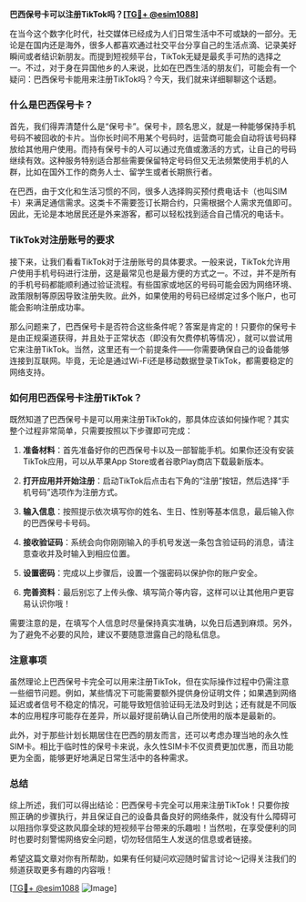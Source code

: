 **巴西保号卡可以注册TikTok吗？[[TG💪+ @esim1088](https://t.me/s/esim1088)]**

在当今这个数字化时代，社交媒体已经成为人们日常生活中不可或缺的一部分。无论是在国内还是海外，很多人都喜欢通过社交平台分享自己的生活点滴、记录美好瞬间或者结识新朋友。而提到短视频平台，TikTok无疑是最炙手可热的选择之一。不过，对于身在异国他乡的人来说，比如在巴西生活的朋友们，可能会有一个疑问：巴西保号卡能用来注册TikTok吗？今天，我们就来详细聊聊这个话题。

### 什么是巴西保号卡？

首先，我们得弄清楚什么是“保号卡”。保号卡，顾名思义，就是一种能够保持手机号码不被回收的卡片。当你长时间不用某个号码时，运营商可能会自动将该号码释放给其他用户使用。而持有保号卡的人可以通过充值或激活的方式，让自己的号码继续有效。这种服务特别适合那些需要保留特定号码但又无法频繁使用手机的人群，比如在国外工作的商务人士、留学生或者长期旅行者。

在巴西，由于文化和生活习惯的不同，很多人选择购买预付费电话卡（也叫SIM卡）来满足通信需求。这类卡不需要签订长期合约，只需根据个人需求充值即可。因此，无论是本地居民还是外来游客，都可以轻松找到适合自己情况的电话卡。

### TikTok对注册账号的要求

接下来，让我们看看TikTok对于注册账号的具体要求。一般来说，TikTok允许用户使用手机号码进行注册，这是最常见也是最方便的方式之一。不过，并不是所有的手机号码都能顺利通过验证流程。有些国家或地区的号码可能会因为网络环境、政策限制等原因导致注册失败。此外，如果使用的号码已经绑定过多个账户，也可能会影响注册成功率。

那么问题来了，巴西保号卡是否符合这些条件呢？答案是肯定的！只要你的保号卡是由正规渠道获得，并且处于正常状态（即没有欠费停机等情况），就可以尝试用它来注册TikTok。当然，这里还有一个前提条件——你需要确保自己的设备能够连接到互联网。毕竟，无论是通过Wi-Fi还是移动数据登录TikTok，都需要稳定的网络支持。

### 如何用巴西保号卡注册TikTok？

既然知道了巴西保号卡是可以用来注册TikTok的，那具体应该如何操作呢？其实整个过程非常简单，只需要按照以下步骤即可完成：

1. **准备材料**：首先准备好你的巴西保号卡以及一部智能手机。如果你还没有安装TikTok应用，可以从苹果App Store或者谷歌Play商店下载最新版本。
   
2. **打开应用并开始注册**：启动TikTok后点击右下角的“注册”按钮，然后选择“手机号码”选项作为注册方式。

3. **输入信息**：按照提示依次填写你的姓名、生日、性别等基本信息，最后输入你的巴西保号卡号码。

4. **接收验证码**：系统会向你刚刚输入的手机号发送一条包含验证码的消息，请注意查收并及时输入到相应位置。

5. **设置密码**：完成以上步骤后，设置一个强密码以保护你的账户安全。

6. **完善资料**：最后别忘了上传头像、填写简介等内容，这样可以让其他用户更容易认识你哦！

需要注意的是，在填写个人信息时尽量保持真实准确，以免日后遇到麻烦。另外，为了避免不必要的风险，建议不要随意泄露自己的隐私信息。

### 注意事项

虽然理论上巴西保号卡完全可以用来注册TikTok，但在实际操作过程中仍需注意一些细节问题。例如，某些情况下可能需要额外提供身份证明文件；如果遇到网络延迟或者信号不稳定的情况，可能导致短信验证码无法及时到达；还有就是不同版本的应用程序可能存在差异，所以最好提前确认自己所使用的版本是最新的。

此外，对于那些计划长期居住在巴西的朋友而言，还可以考虑办理当地的永久性SIM卡。相比于临时性的保号卡来说，永久性SIM卡不仅资费更加优惠，而且功能更为全面，能够更好地满足日常生活中的各种需求。

### 总结

综上所述，我们可以得出结论：巴西保号卡完全可以用来注册TikTok！只要你按照正确的步骤执行，并且保证自己的设备具备良好的网络条件，就没有什么障碍可以阻挡你享受这款风靡全球的短视频平台带来的乐趣啦！当然啦，在享受便利的同时也要时刻警惕网络安全问题，切勿轻信陌生人发送的信息或者链接。

希望这篇文章对你有所帮助，如果有任何疑问欢迎随时留言讨论～记得关注我们的频道获取更多有趣的内容哦！

[[TG💪+ @esim1088](https://t.me/s/esim1088) ![Image](https://i.postimg.cc/4NQfJmqS/Snipaste-2025-05-13-00-14-12.png)]